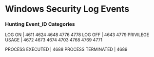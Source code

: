 # Windows Security Log Events

### Hunting Event_ID Categories

LOG ON | 4611 4624 4648 4776 4778
LOG OFF | 4643 4779
PRIVILEGE USAGE | 4672 4673 4674 4703 4768 4769 4771

PROCESS EXECUTED | 4688
PROCESS TERMINATED | 4689
